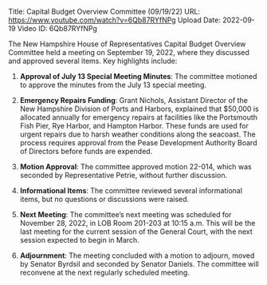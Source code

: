 Title: Capital Budget Overview Committee (09/19/22)
URL: https://www.youtube.com/watch?v=6Qb87RYfNPg
Upload Date: 2022-09-19
Video ID: 6Qb87RYfNPg

The New Hampshire House of Representatives Capital Budget Overview Committee held a meeting on September 19, 2022, where they discussed and approved several items. Key highlights include:

1. **Approval of July 13 Special Meeting Minutes**: The committee motioned to approve the minutes from the July 13 special meeting.

2. **Emergency Repairs Funding**: Grant Nichols, Assistant Director of the New Hampshire Division of Ports and Harbors, explained that $50,000 is allocated annually for emergency repairs at facilities like the Portsmouth Fish Pier, Rye Harbor, and Hampton Harbor. These funds are used for urgent repairs due to harsh weather conditions along the seacoast. The process requires approval from the Pease Development Authority Board of Directors before funds are expended.

3. **Motion Approval**: The committee approved motion 22-014, which was seconded by Representative Petrie, without further discussion.

4. **Informational Items**: The committee reviewed several informational items, but no questions or discussions were raised.

5. **Next Meeting**: The committee’s next meeting was scheduled for November 28, 2022, in LOB Room 201-203 at 10:15 a.m. This will be the last meeting for the current session of the General Court, with the next session expected to begin in March.

6. **Adjournment**: The meeting concluded with a motion to adjourn, moved by Senator Byrdsil and seconded by Senator Daniels. The committee will reconvene at the next regularly scheduled meeting.